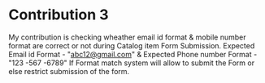 # Contribution 3

My contribution is checking wheather email id format & mobile number format are correct or not during Catalog item Form Submission. Expected Email id Format - "abc12@gmail.com" & Expected Phone number Format - "123 -567 -6789"
If Format match system will allow to submit the Form or else restrict submission of the form.
